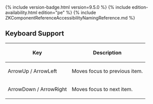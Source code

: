  {% include
version-badge.html version=9.5.0 %} <!--REQUIRED ZK EDITION: PE -->
{% include edition-availability.html edition="pe" %} {% include
ZKComponentReferenceAccessibilityNamingReference.md %}

## Keyboard Support

<table>
<thead>
<tr class="header">
<th><center>
<p>Key</p>
</center></th>
<th><center>
<p>Description</p>
</center></th>
</tr>
</thead>
<tbody>
<tr class="odd">
<td><p>ArrowUp / ArrowLeft</p></td>
<td><p>Moves focus to previous item.</p></td>
</tr>
<tr class="even">
<td><p>ArrowDown / ArrowRight</p></td>
<td><p>Moves focus to next item.</p></td>
</tr>
</tbody>
</table>
